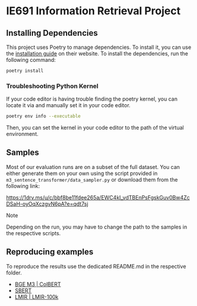 # IE691 Information Retrieval Project
## Installing Dependencies
This project uses Poetry to manage dependencies. To install it, 
you can use the [installation guide](https://python-poetry.org/docs/#installation) on their website.
To install the dependencies, run the following command:
```bash
poetry install
```

### Troubleshooting Python Kernel

If your code editor is having trouble finding the poetry kernel, you can locate it via
and manually set it in your code editor.

```bash
poetry env info --executable
```

Then, you can set the kernel in your code editor to the path of the virtual environment.

## Samples

Most of our evaluation runs are on a subset of the full dataset.
You can either generate them on your own using the script provided in
`m3_sentence_transformer/data_sampler.py` or download them from the following link:

https://1drv.ms/u/c/bbf8be11fdee265a/EWC4kI_vdTBEnPsFgskGuv0Bw4ZcDSaH-oyOqXczgvN6pA?e=qdt7sj

> [!NOTE]
> Depending on the run, you may have to change the path to the samples in the respective scripts.

## Reproducing examples

To reproduce the results use the dedicated README.md in the respective folder.

- [BGE M3 | ColBERT](m3_sentence_transformer/README.md)
- [SBERT](sbert_sentence_transformer/README.md)
- [LMIR | LMIR-100k](baselines/Readme_LMIR,LMIR-100k.md)
